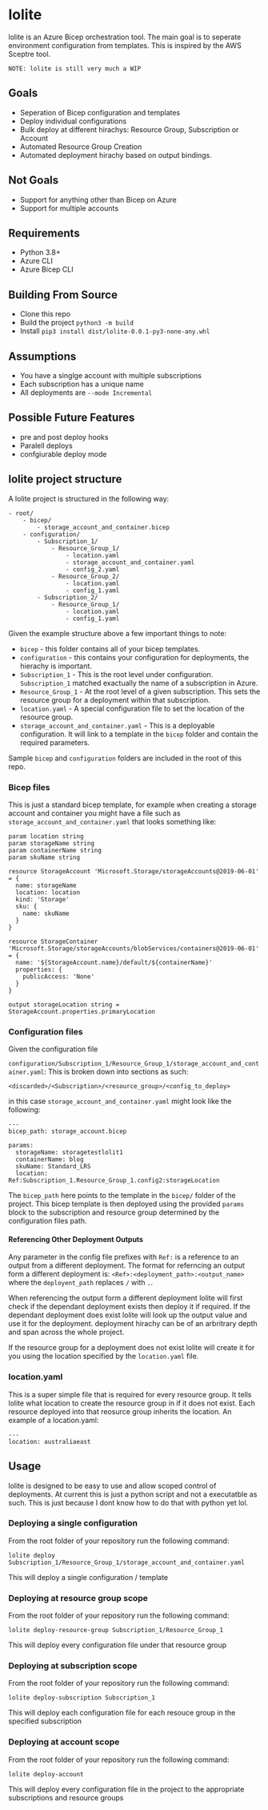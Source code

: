 # lolite

lolite is an Azure Bicep orchestration tool. The main goal is to seperate environment configuration from templates. This is inspired by the AWS Sceptre tool.

`NOTE: lolite is still very much a WIP`

## Goals

* Seperation of Bicep configuration and templates
* Deploy individual configurations
* Bulk deploy at different hirachys: Resource Group, Subscription or Account
* Automated Resource Group Creation
* Automated deployment hirachy based on output bindings.

## Not Goals

* Support for anything other than Bicep on Azure
* Support for multiple accounts

## Requirements

* Python 3.8+
* Azure CLI
* Azure Bicep CLI

## Building From Source

* Clone this repo
* Build the project `python3 -m build`
* Install `pip3 install dist/lolite-0.0.1-py3-none-any.whl`

## Assumptions

* You have a singlge account with multiple subscriptions
* Each subscription has a unique name
* All deployments are `--mode Incremental`

## Possible Future Features

* pre and post deploy hooks
* Paralell deploys
* confgiurable deploy mode

## lolite project structure

A lolite project is structured in the following way:

```
- root/
    - bicep/
        - storage_account_and_container.bicep
    - configuration/
        - Subscription_1/
            - Resource_Group_1/
                - location.yaml
                - storage_account_and_container.yaml
                - config_2.yaml
            - Resource_Group_2/
                - location.yaml
                - config_1.yaml
        - Subscription_2/
            - Resource_Group_1/
                - location.yaml
                - config_1.yaml
```

Given the example structure above a few important things to note:

* `bicep` - this folder contains all of your bicep templates.
* `configuration` - this contains your configuration for deployments, the hierachy is important.
* `Subscription_1` - This is the root level under configuration. `Subscription_1` matched exactually the name of a subscription in Azure.
* `Resource_Group_1` - At the root level of a given subscription. This sets the resource group for a deployment within that subscription.
* `location.yaml` - A special configuration file to set the location of the resource group.
* `storage_account_and_container.yaml` - This is a deployable configuration. It will link to a template in the `bicep` folder and contain the required parameters.

Sample `bicep` and `configuration` folders are included in the root of this repo.

### Bicep files

This is just a standard bicep template, for example when creating a storage account and container you might have a file such as `storage_account_and_container.yaml` that looks something like:

```
param location string
param storageName string
param containerName string
param skuName string

resource StorageAccount 'Microsoft.Storage/storageAccounts@2019-06-01' = {
  name: storageName
  location: location
  kind: 'Storage'
  sku: {
    name: skuName
  }
}

resource StorageContainer 'Microsoft.Storage/storageAccounts/blobServices/containers@2019-06-01' = {
  name: '${StorageAccount.name}/default/${containerName}'
  properties: {
    publicAccess: 'None'
  }
}

output storageLocation string = StorageAccount.properties.primaryLocation
```

### Configuration files

Given the configuration file 

`configuration/Subscription_1/Resource_Group_1/storage_account_and_container.yaml`:
This is broken down into sections as such: 

`<discarded>/<Subscription>/<resource_group>/<config_to_deploy>`

in this case `storage_account_and_container.yaml` might look like the following:

```
---
bicep_path: storage_account.bicep

params:
  storageName: storagetestlolit1
  containerName: blog
  skuName: Standard_LRS
  location: Ref:Subscription_1.Resource_Group_1.config2:storageLocation
```

The `bicep_path` here points to the template in the `bicep/` folder of the project. This bicep template is then deployed using the provided `params` block to the subscription and resource group determined by the configuration files path.

#### Referencing Other Deployment Outputs

Any parameter in the config file prefixes with `Ref:` is a reference to an output from a different deployment. The format for referncing an output form a different deployment is:
`<Ref>:<deployment_path>:<output_name>` where the `deployent_path` replaces `/` with `.`.

When referencing the output form a different deployment lolite will first check if the dependant deployment exists then deploy it if required. If the dependant deployment does exist lolite will look up the output value and use it for the deployment. deployment hirachy can be of an arbritrary depth and span across the whole project.

If the resource group for a deployment does not exist lolite will create it for you using the location specified by the `location.yaml` file.

### location.yaml

This is a super simple file that is required for every resource group. It tells lolite what location to create the resource group in if it does not exist. Each resource deployed into that reosurce group inherits the location. An example of a location.yaml:

```
---
location: australiaeast

```

## Usage

lolite is designed to be easy to use and allow scoped control of deployments. At current this is just a python script and not a executatble as such. This is just because I dont know how to do that with python yet lol. 

### Deploying a single configuration

From the root folder of your repository run the following command:

`lolite deploy Subscription_1/Resource_Group_1/storage_account_and_container.yaml`

This will deploy a single configuration / template

### Deploying at resource group scope

From the root folder of your repository run the following command:

`lolite deploy-resource-group Subscription_1/Resource_Group_1`

This will deploy every configuration file under that resource group

### Deploying at subscription scope

From the root folder of your repository run the following command:

`lolite deploy-subscription Subscription_1`

This will deploy each configuration file for each resouce group in the specified subscription

### Deploying at account scope

From the root folder of your repository run the following command:

`lolite deploy-account`

This will deploy every configuration file in the project to the appropriate subscriptions and resource groups
